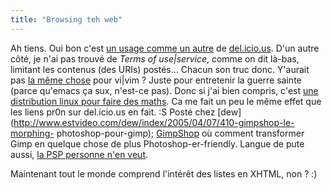 ```yaml
---
title: "Browsing teh web"
---
```


Ah tiens. Oui bon c'est [un usage comme un autre](http://del.icio.us/slc) de
[del.icio.us](http://del.icio.us). D'un autre côté, je n'ai pas trouvé de
_Terms of use|service_, comme on dit là-bas, limitant les contenus (des URIs)
postés... Chacun son truc donc. Y'aurait pas [la même
chose](http://www.jwz.org/doc/emacs-timeline.html) pour vi|vim ? Juste pour
entretenir la guerre sainte (parce qu'emacs ça sux, n'est-ce pas). Donc si
j'ai bien compris, c'est [une distribution linux pour faire des
maths](http://dirk.eddelbuettel.com/quantian.html). Ca me fait un peu le même
effet que les liens pr0n sur del.icio.us en fait. :S Posté chez
[dew](http://www.estvideo.com/dew/index/2005/04/07/410-gimpshop-le-morphing-
photoshop-pour-gimp); [GimpShop](http://plasticbugs.com/index.php?p=241) où
comment transformer Gimp en quelque chose de plus Photoshop-er-friendly.
Langue de pute aussi, [la PSP personne n'en
veut](http://www.gamekult.com/tout/actus/articles/A0000040189.html).

Maintenant tout le monde comprend l'intérêt des listes en XHTML, non ? :)

